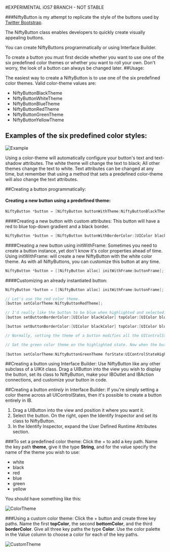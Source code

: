 #EXPERIMENTAL iOS7 BRANCH - NOT STABLE

###NiftyButton is my attempt to replicate the style of the buttons used by [Twitter Bootstrap](http://twitter.github.com/bootstrap/components.html#buttonDropdowns).

The NiftyButton class enables developers to quickly create visually appealing buttons.     

You can create NiftyButtons programmatically or using Interface Builder. 

To create a button you must first decide whether you want to use one of the six predefined color themes or whether you want to roll your own. Don't worry, the look of a button can always be changed later. 
##Usage:

The easiest way to create a NiftyButton is to use one of the six predefined color themes. Valid color-theme values are: 

- NiftyButtonBlackTheme
- NiftyButtonWhiteTheme
- NiftyButtonBlueTheme
- NiftyButtonRedTheme
- NiftyButtonGreenTheme
- NiftyButtonYellowTheme

## Examples of the six predefined color styles:
![Example](http://i.imgur.com/x9WGb.png)

Using a color-theme will automatically configure your button's text and text-shadow attributes. The white theme will change the text to black; All other themes change the text to white. Text attributes can be changed at any time, but remember that using a method that sets a predefined color-theme will also change the text attributes.

##Creating a button programmatically:

#### Creating a new button using a predefined theme:
```objectivec
NiftyButton *button = [NiftyButton buttonWithTheme:NiftyButtonBlackTheme frame:buttonFrame];
```

####Creating a new button with custom attributes:
This button will have a red to blue top-down gradient and a black border.
```objectivec
NiftyButton *button = [NiftyButton buttonWithBorderColor:[UIColor blackColor] topColor:[UIColor redColor] bottomColor:[UIColor blueColor] frame:myFrame];
```

####Creating a new button using initWithFrame:
Sometimes you need to create a button instance, yet don't know it's color properties ahead of time. Using initWithFrame: will create a new NiftyButton with the white color theme. As with all NiftyButtons, you can customize this button at any time.
```objectivec
NiftyButton *button = [[NiftyButton alloc] initWithFrame:buttonFrame];
```
####Customizing an already instantiated button:
```objectivec
NiftyButton *button = [[NiftyButton alloc] initWithFrame:buttonFrame];

// Let's use the red color theme.
[button setColorTheme:NiftyButtonRedTheme];

// I'd really like the button to be blue when highlighted and selected.
[button setButtonBorderColor:[UIColor blackColor] topColor:[UIColor blueColor] bottomColor:[UIColor blueColor] forState:UIControlStateHighlighted];

[button setButtonBorderColor:[UIColor blackColor] topColor:[UIColor blueColor] bottomColor:[UIColor blueColor] forState:UIControlStateSelected];

// Normally, setting the theme of a button modifies all the UIControlStates. However, if you want more control, you can set individual predefined themes to individual UIControlStates.

// Set the green color theme on the highlighted state. Now when the button is pressed, the button will turn green. When the button is released, the button will return to its UIControlStateNormal theme. Note: By default this method does not swap the top and bottom colors when the UIControlState is highlighted or selected, as is the default for all the other theme methods. To give your button the "pressed in" look for the specified state, set showDepressed to YES.
 
[button setColorTheme:NiftyButtonGreenTheme forState:UIControlStateHighlighted showDepressed:YES];
```

##Creating a button using Interface Builder:
Use NiftyButton like any other subclass of a UIKit class. Drag a UIButton into the view you wish to display the button, set its class to NiftyButton, make your IBOutlet and IBAction connections, and customize your button in code.

##Creating a button *entirely* in Interface Builder:
If you're simply setting a color theme across all UIControlStates, then it's possible to create a button entirely in IB.

1. Drag a UIButton into the view and position it where you want it.
2. Select the button. On the right, open the Identify Inspector and set its class to NiftyButton.
3. In the Identify Inspector, expand the User Defined Runtime Attributes section.

###To set a predefined color theme:
Click the + to add a key path. Name the key path **theme**, give it the type **String**, and for the value specify the name of the theme you wish to use:

- white
- black
- red
- blue
- green
- yellow 

You should have something like this:

![ColorTheme](http://i.imgur.com/tb7TM.png)


###Using a custom color theme:
Click the + button and create three key paths. Name the first **topColor**, the second **bottomColor**, and the third **borderColor**. Give all three key paths the type **Color**. Use the color palette in the Value column to choose a color for each of the key paths. 

![CustomTheme](http://i.imgur.com/7fpPl.png)

